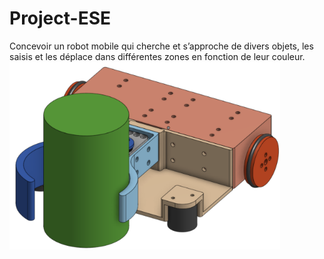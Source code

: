 # Project-ESE
Concevoir un robot mobile qui cherche et s’approche de divers objets, les saisis et les déplace dans différentes zones en fonction de leur couleur.
![image](/images/model_robot.png?raw=true "Employee Data title")
